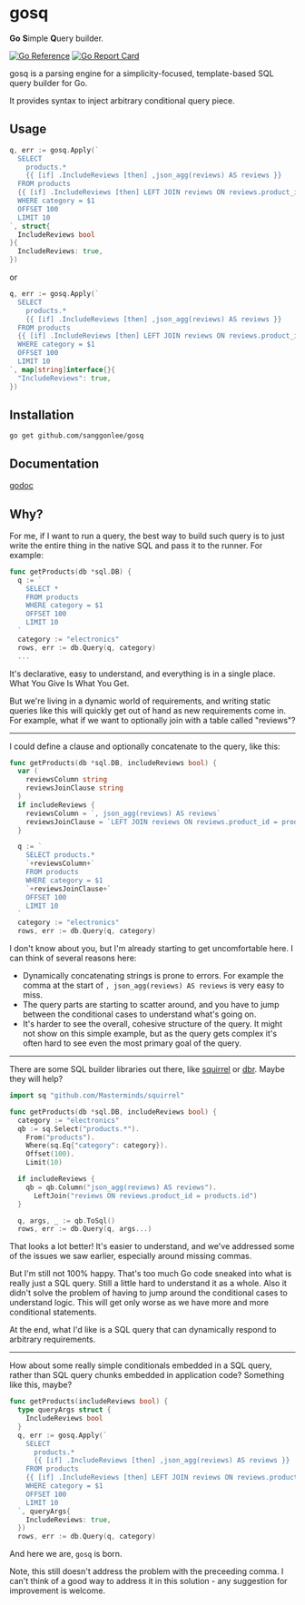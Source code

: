# gosq

**Go** **S**imple **Q**uery builder.

[![Go Reference](https://pkg.go.dev/badge/github.com/sanggonlee/gosq.svg)](https://pkg.go.dev/github.com/sanggonlee/gosq)
[![Go Report Card](https://goreportcard.com/badge/github.com/sanggonlee/gosq)](https://goreportcard.com/report/github.com/sanggonlee/gosq)

gosq is a parsing engine for a simplicity-focused, template-based SQL
query builder for Go.

It provides syntax to inject arbitrary conditional query piece.

## Usage

```go
q, err := gosq.Apply(`
  SELECT
    products.*
    {{ [if] .IncludeReviews [then] ,json_agg(reviews) AS reviews }}
  FROM products
  {{ [if] .IncludeReviews [then] LEFT JOIN reviews ON reviews.product_id = products.id }}
  WHERE category = $1
  OFFSET 100
  LIMIT 10
`, struct{
  IncludeReviews bool
}{
  IncludeReviews: true,
})
```

or

```go
q, err := gosq.Apply(`
  SELECT
    products.*
    {{ [if] .IncludeReviews [then] ,json_agg(reviews) AS reviews }}
  FROM products
  {{ [if] .IncludeReviews [then] LEFT JOIN reviews ON reviews.product_id = products.id }}
  WHERE category = $1
  OFFSET 100
  LIMIT 10
`, map[string]interface{}{
  "IncludeReviews": true,
})
```

## Installation

```
go get github.com/sanggonlee/gosq
```

## Documentation

[godoc](https://pkg.go.dev/github.com/sanggonlee/gosq)

## Why?

For me, if I want to run a query, the best way to build such query is to just write the entire thing in the native SQL and pass it to the runner. For example:
```go
func getProducts(db *sql.DB) {
  q := `
    SELECT *
    FROM products
    WHERE category = $1
    OFFSET 100
    LIMIT 10
  `
  category := "electronics"
  rows, err := db.Query(q, category)
  ...
```
It's declarative, easy to understand, and everything is in a single place. What You Give Is What You Get.

But we're living in a dynamic world of requirements, and writing static queries like this will quickly get out of hand as new requirements come in. For example, what if we want to optionally join with a table called "reviews"?

* * *

I could define a clause and optionally concatenate to the query, like this:

```go
func getProducts(db *sql.DB, includeReviews bool) {
  var (
    reviewsColumn string
    reviewsJoinClause string
  )
  if includeReviews {
    reviewsColumn = `, json_agg(reviews) AS reviews`
    reviewsJoinClause = `LEFT JOIN reviews ON reviews.product_id = products.id`
  }

  q := `
    SELECT products.*
    `+reviewsColumn+`
    FROM products
    WHERE category = $1
    `+reviewsJoinClause+`
    OFFSET 100
    LIMIT 10
  `
  category := "electronics"
  rows, err := db.Query(q, category)
```

I don't know about you, but I'm already starting to get uncomfortable here. I can think of several reasons here:
- Dynamically concatenating strings is prone to errors. For example the comma at the start of `, json_agg(reviews) AS reviews` is very easy to miss.
- The query parts are starting to scatter around, and you have to jump between the conditional cases to understand what's going on.
- It's harder to see the overall, cohesive structure of the query. It might not show on this simple example, but as the query gets complex it's often hard to see even the most primary goal of the query.

* * *

There are some SQL builder libraries out there, like [squirrel](https://github.com/Masterminds/squirrel) or [dbr](https://github.com/gocraft/dbr). Maybe they will help?

```go
import sq "github.com/Masterminds/squirrel"

func getProducts(db *sql.DB, includeReviews bool) {
  category := "electronics"
  qb := sq.Select("products.*").
    From("products").
    Where(sq.Eq{"category": category}).
    Offset(100).
    Limit(10)

  if includeReviews {
    qb = qb.Column("json_agg(reviews) AS reviews").
      LeftJoin("reviews ON reviews.product_id = products.id")
  }

  q, args, _ := qb.ToSql()
  rows, err := db.Query(q, args...)
```

That looks a lot better! It's easier to understand, and we've addressed some of the issues we saw earlier, especially around missing commas.

But I'm still not 100% happy. That's too much Go code sneaked into what is really just a SQL query. Still a little hard to understand it as a whole. Also it didn't solve the problem of having to jump around the conditional cases to understand logic. This will get only worse as we have more and more conditional statements.

At the end, what I'd like is a SQL query that can dynamically respond to arbitrary requirements.

* * *

How about some really simple conditionals embedded in a SQL query, rather than SQL query chunks embedded in application code? Something like this, maybe?

```go
func getProducts(includeReviews bool) {
  type queryArgs struct {
    IncludeReviews bool
  }
  q, err := gosq.Apply(`
    SELECT
      products.*
      {{ [if] .IncludeReviews [then] ,json_agg(reviews) AS reviews }}
    FROM products
    {{ [if] .IncludeReviews [then] LEFT JOIN reviews ON reviews.product_id = products.id }}
    WHERE category = $1
    OFFSET 100
    LIMIT 10
  `, queryArgs{
    IncludeReviews: true,
  })
  rows, err := db.Query(q, category)
```

And here we are, `gosq` is born.

Note, this still doesn't address the problem with the preceeding comma. I can't think of a good way to address it in this solution - any suggestion for improvement is welcome.